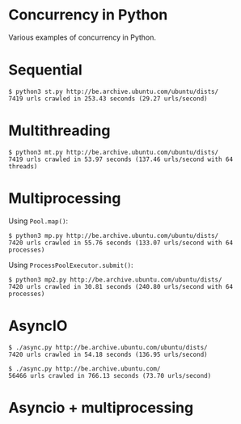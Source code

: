 # Concurrency in Python

Various examples of concurrency in Python.

# Sequential

```
$ python3 st.py http://be.archive.ubuntu.com/ubuntu/dists/
7419 urls crawled in 253.43 seconds (29.27 urls/second)
```


# Multithreading

```
$ python3 mt.py http://be.archive.ubuntu.com/ubuntu/dists/
7419 urls crawled in 53.97 seconds (137.46 urls/second with 64 threads)
```


# Multiprocessing

Using `Pool.map()`:

```
$ python3 mp.py http://be.archive.ubuntu.com/ubuntu/dists/
7420 urls crawled in 55.76 seconds (133.07 urls/second with 64 processes)
```

Using `ProcessPoolExecutor.submit()`:

```
$ python3 mp2.py http://be.archive.ubuntu.com/ubuntu/dists/
7420 urls crawled in 30.81 seconds (240.80 urls/second with 64 processes)
```


# AsyncIO

```
$ ./async.py http://be.archive.ubuntu.com/ubuntu/dists/
7420 urls crawled in 54.18 seconds (136.95 urls/second)
```

```
$ ./async.py http://be.archive.ubuntu.com/
56466 urls crawled in 766.13 seconds (73.70 urls/second)
```


# Asyncio + multiprocessing
